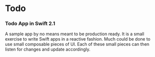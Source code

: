 # Todo

### Todo App in Swift 2.1 

A sample app by no means meant to be production ready. It is a small exercise to write Swift apps in a reactive fashion. Much could be done to use small composable pieces of UI. Each of these small pieces can then listen for changes and update accordingly.  
